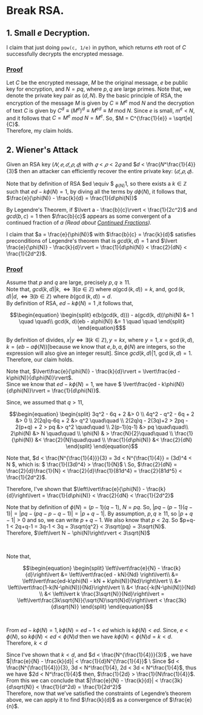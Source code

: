 # Break RSA.

## 1. Small $e$ Decryption.
I claim that just doing `pow(c, 1/e)` in python, which returns *eth* root of *C* successfully decrypts the encrypted message.
### <ins>Proof</ins>
Let $C$ be the encrypted message, $M$ be the original message, $e$ be public key for encryption, and $N = pq$, where $p, q$ are large primes. Note that, we denote the private key pair as $(d, N)$. By the basic principle of RSA, the encryption of the message $M$ is given by $C \equiv M^e$ mod $N$ and the decryption of text $C$ is given by $C^{d}\equiv (M^{e})^{d}\equiv M^{ed}\equiv M$ mod $N$.
Since $e$ is small, $m^e$ < $N$, and it follows that $C = M^e$ *mod* $N = M^e$. So, $M = C^{\frac{1}{e}} = \sqrt[e]{C}$. <br> Therefore, my claim holds.

## 2. Wiener's Attack
Given an RSA key $(𝑁, 𝑒, 𝑑, 𝑝, 𝑞)$ with $𝑞 < 𝑝 < 2𝑞$ and $𝑑 < \frac{𝑁^\frac{1}{4}}{3}$ then an attacker can efficiently recover the entire private key: $(𝑑, 𝑝, 𝑞).$ 

Note that by definition of RSA $ed \equiv $ $_{\phi(N)} 1$, so there exists a $k \in \mathbb{Z}$ such that $ed - k\phi(N) = 1$, by diving all the terms by $d\phi(N)$, it follows that, $\frac{e}{\phi(N)} - \frac{k}{d} = \frac{1}{d\phi(N)}$

By Legendre's Theorem, 
if $\lvert a - \frac{b}{c}\rvert < \frac{1}{2c^2}$ and $gcd(b,c)=1$ then $\frac{b}{c}$ appears as some convergent of a continued fraction of $a$ *(Read about [Continued Fractions](https://en.wikipedia.org/wiki/Continued_fraction)).* 


I claim that $a = \frac{e}{\phi(N)}$ with $\frac{b}{c} = \frac{k}{d}$ satisfies preconditions of Legendre's theorem that is $gcd(k,d)=1$ and $\lvert \frac{e}{\phi(N)} - \frac{k}{d}\rvert = \frac{1}{d\phi(N)} < \frac{2}{dN} < \frac{1}{2d^2}$.

### <ins>Proof</ins>

Assume that $p$ and $q$ are large, precisely $p, q \geq 11$.<br>
Note that, $gcd(k,d) | k,  \iff \exists (a \in \mathbb{Z})$ where $a(\gcd(k, d)) = k$, and, $\gcd(k,d) | d,  \iff \exists (b \in \mathbb{Z})$ where  $b(\gcd(k, d)) = d.$
<br> By definition of RSA, $ed - k\phi(N) = 1$ ,it follows that, 
```math
\begin{equation}
    \begin{split}
        e(b(gcd(k, d))) - a(gcd(k, d))\phi(N) &= 1 \quad \quad\\
        gcd(k, d)(eb - a\phi(N)) &= 1 \quad \quad 
    \end{split}
\end{equation}$
```
By definition of divides, $x | y \iff \exists(k \in \mathbb{Z}) 
, y = kx$, where $y = 1, x = \gcd(k,d),  k = (eb-a\phi(N))$[because we know that $e,b,a,\phi(N)$ are integers, so the expression will also give an integer result]. Since $gcd(k,d)|1$, $\gcd(k,d)=1$. <br> Therefore, our claim holds.

Note that, $\lvert\frac{e}{\phi(N)} - \frac{k}{d}\rvert =  \lvert\frac{ed - k\phi(N)}{d\phi(N)}\rvert$. <br> Since we know that $ed - k\phi(N) = 1$, we have $ \lvert\frac{ed - k\phi(N)}{d\phi(N)}\rvert = \frac{1}{d\phi(N)}$. 
<br> 

Since, we assumed that $q>11$,
```math
\begin{equation}
    \begin{split}
        3q^2 - 6q + 2 &> 0  \\
        4q^2 - q^2 - 6q + 2 &> 0 \\
        2(2q)q-6q + 2 &> q^2 \quad\quad \\
        2(2q)q - 2(3q)+2 > 2pq - 2(p+q) + 2 > pq &> q^2 \quad\quad \\
        2(p-1)(q-1) &> pq \quad\quad\\
        2\phi(N) &> N \quad\quad \\
        \phi(N) & > \frac{N}{2}\quad\quad \\
        \frac{1}{\phi(N)} &< \frac{2}{N}\quad\quad \\
         \frac{1}{d\phi(N)} &< \frac{2}{dN} 
    \end{split}
\end{equation}
```
Note that, $d < \frac{N^{\frac{1}{4}}}{3} = 3d < N^{\frac{1}{4}} = (3d)^4 < N $, which is: $ \frac{1}{(3d)^4} > \frac{1}{N}$ \\
So, $\frac{2}{dN} = \frac{2}{d}\frac{1}{N} < \frac{2}{d}\frac{1}{81d^4} = \frac{2}{81d^5} < \frac{1}{2d^2}$. 

Therefore, I've shown that $\left\lvert\frac{e}{\phi(N)} - \frac{k}{d}\right\lvert = \frac{1}{d\phi(N)} < \frac{2}{dN} < \frac{1}{2d^2}$ 

Note that by definition of $\phi(N) = (p-1)(q-1)$, $N=pq$. 
So, $|pq - (p-1)(q-1)| = |pq-(pq-p-q-1)| = |p+q-1|$. By assumption, $p,q  \geq 11$, so $|p+q-1| > 0$ and so, we can write $p+q-1$. We also know that $p < 2q$. So $p+q-1 < 2q+q-1 = 3q-1 < 3q = 3\sqrt{q^2} < 3\sqrt{pq} = 3\sqrt{N}$.<br>
Therefore, $\left\lvert N − \phi(N)\right\rvert < 3\sqrt{N}$

<br>

Note that,
```math
\begin{equation}
 \begin{split}
    \left\lvert\frac{e}{N} - \frac{k}{d}\right\lvert &= \left\lvert\frac{ed - kN}{Nd} \right\lvert\\
    &= \left\lvert\frac{ed-k\phi(N) - kN + k\phi(N)}{Nd}\right\lvert \\
    &= \left\lvert\frac{1-k(N-\phi(N))}{Nd}\right\lvert  \\
    &< \frac{-k(N-\phi(N))}{Nd} \\
       &< \left\lvert k \frac{3\sqrt{N}}{Nd}\right\lvert 
       = \left\lvert\frac{3k\sqrt{N}}{\sqrt{N}\sqrt{N}d}\right\lvert  
       < \frac{3k}{d\sqrt{N}}
     \end{split}
\end{equation}
```
<br>

From $ed - k\phi(N)=1, k\phi(N) = ed - 1 < ed$ which is $k\phi(N) < ed$. Since, $e < \phi(N)$, so $k\phi(N) < ed < \phi(N)d$ then we have $k\phi(N) < \phi(N)d = k < d$.<br>
Therefore, $k < d$


Since I've shown that $k < d$, and $d < \frac{N^{\frac{1}{4}}}{3}$ , we have $|\frac{e}{N} - \frac{k}{d}| < \frac{1}{d}N^{\frac{1}{4}}$ \\
Since $d < \frac{N^{\frac{1}{4}}}{3}, 3d < N^\frac{1}{4}, 2d < 3d < N^\frac{1}{4}$, thus we have $2d < N^\frac{1}{4}$ then, $\frac{1}{2d} > \frac{1}{N\frac{1}{4}}$. <br>From this we can conclude that $|\frac{e}{N} - \frac{k}{d}| < \frac{3k}{d\sqrt{N}} < \frac{1}{d^2d} = \frac{1}{2d^2}$ <br>
Therefore, now that we’ve satisfied the constraints of Legendre’s theorem above, we can apply it to find $\frac{k}{d}$ as a convergence of $\frac{e}{n}$.
